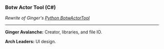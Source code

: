 ### Botw Actor Tool (C#)

*Rewrite of Ginger's* [*Python BotwActorTool*](https://github.com/GingerAvalanche/botw_actor_tool)

---

**Ginger Avalanche:** Creator, libraries, and file IO.

**Arch Leaders:** UI design.